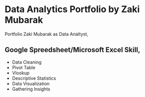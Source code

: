 # Data Analytics Portfolio by Zaki Mubarak
Portfolio Zaki Mubarak as Data Analtyst,

## Google Spreedsheet/Microsoft Excel Skill,
- Data Cleaning
- Pivot Table
- Vlookup
- Descriptive Statistics
- Data Visualization
- Gathering Insights
